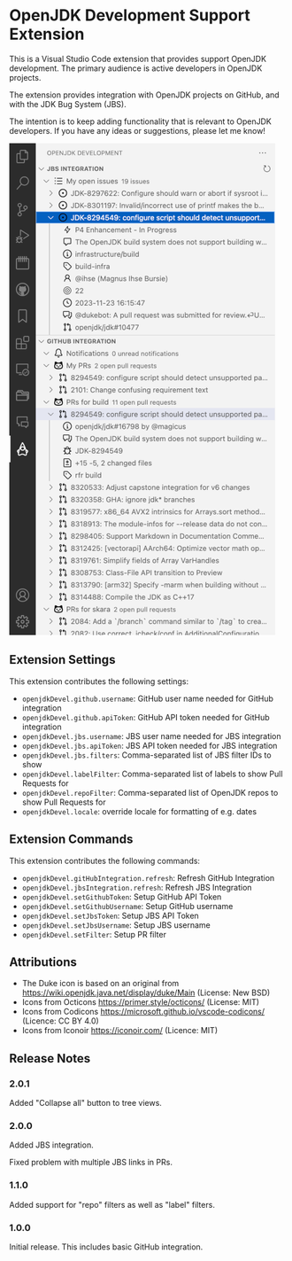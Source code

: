 # OpenJDK Development Support Extension

This is a Visual Studio Code extension that provides support OpenJDK
development. The primary audience is active developers in OpenJDK projects.

The extension provides integration with OpenJDK projects on GitHub, and with
the JDK Bug System (JBS).

The intention is to keep adding functionality that is relevant to OpenJDK
developers. If you have any ideas or suggestions, please let me know!

![Screenshot](media/screenshot.png)

## Extension Settings

This extension contributes the following settings:

* `openjdkDevel.github.username`: GitHub user name needed for GitHub integration
* `openjdkDevel.github.apiToken`: GitHub API token needed for GitHub integration
* `openjdkDevel.jbs.username`: JBS user name needed for JBS integration
* `openjdkDevel.jbs.apiToken`: JBS API token needed for JBS integration
* `openjdkDevel.jbs.filters`: Comma-separated list of JBS filter IDs to show
* `openjdkDevel.labelFilter`: Comma-separated list of labels to show Pull Requests for
* `openjdkDevel.repoFilter`: Comma-separated list of OpenJDK repos to show Pull Requests for
* `openjdkDevel.locale`: override locale for formatting of e.g. dates

## Extension Commands

This extension contributes the following commands:

* `openjdkDevel.gitHubIntegration.refresh`: Refresh GitHub Integration
* `openjdkDevel.jbsIntegration.refresh`: Refresh JBS Integration
* `openjdkDevel.setGithubToken`: Setup GitHub API Token
* `openjdkDevel.setGithubUsername`: Setup GitHub username
* `openjdkDevel.setJbsToken`: Setup JBS API Token
* `openjdkDevel.setJbsUsername`: Setup JBS username
* `openjdkDevel.setFilter`: Setup PR filter

## Attributions

* The Duke icon is based on an original from https://wiki.openjdk.java.net/display/duke/Main (License: New BSD)
* Icons from Octicons https://primer.style/octicons/ (License: MIT)
* Icons from Codicons https://microsoft.github.io/vscode-codicons/ (Licence: CC BY 4.0)
* Icons from Iconoir https://iconoir.com/ (Licence: MIT)

## Release Notes

### 2.0.1

Added "Collapse all" button to tree views.

### 2.0.0

Added JBS integration.

Fixed problem with multiple JBS links in PRs.

### 1.1.0

Added support for "repo" filters as well as "label" filters.

### 1.0.0

Initial release. This includes basic GitHub integration.
